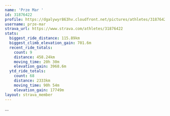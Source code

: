 ```yaml
---
name: 'Prze Mar '
id: 31876422
profile: https://dgalywyr863hv.cloudfront.net/pictures/athletes/31876422/22548952/2/large.jpg
username: prze-mar
strava_url: https://www.strava.com/athletes/31876422
stats:
  biggest_ride_distance: 115.89km
  biggest_climb_elevation_gain: 701.6m
  recent_ride_totals:
    count: 9
    distance: 458.24km
    moving_time: 20h 30m
    elevation_gain: 3968.6m
  ytd_ride_totals:
    count: 68
    distance: 2333km
    moving_time: 90h 54m
    elevation_gain: 17749m
layout: strava_member
--- 
```

...

